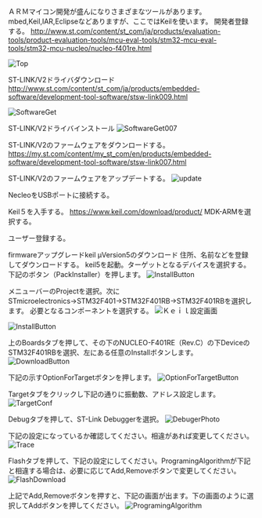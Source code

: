 ＡＲＭマイコン開発が盛んになりさまざまなツールがあります。mbed,Keil,IAR,Eclipseなどありますが、ここではKeilを使います。
開発者登録する。
http://www.st.com/content/st_com/ja/products/evaluation-tools/product-evaluation-tools/mcu-eval-tools/stm32-mcu-eval-tools/stm32-mcu-nucleo/nucleo-f401re.html

![Top](../img/F401Top.png)

ST-LINK/V2ドライバダウンロード
http://www.st.com/content/st_com/ja/products/embedded-software/development-tool-software/stsw-link009.html

![SoftwareGet](../img/SoftwareGet009.png)

ST-LINK/V2ドライバインストール
![SoftwareGet007](../img/GetSoftware.png)

ST-LINK/V2のファームウェアをダウンロードする。
https://my.st.com/content/my_st_com/en/products/embedded-software/development-tool-software/stsw-link007.html

ST-LINK/V2のファームウェアをアップデートする。
![update](../img/update.png)

NecleoをUSBポートに接続する。

Keil５を入手する。
https://www.keil.com/download/product/
MDK-ARMを選択する。

ユーザー登録する。


firmwareアップグレードkeil μVersion5のダウンロード
  住所、名前などを登録してダウンロードする。
keil5を起動。ターゲットとなるデバイスを選択する。
下記のボタン（PackInstaller）を押します。
![InstallButton](../img/BoradPackInstall.jpg)

メニューバーのProjectを選択。次にSTmicroelectronics→STM32F401→STM32F401RB→STM32F401RBを選択します。
必要となるコンポーネントを選択する。
![Ｋｅｉｌ設定画面](../img/Keil_Soc_Select.jpg)

![InstallButton](../img/ManegerInstallButton.png)

上のBoardsタブを押して、その下のNUCLEO-F401RE（Rev.C）の下DeviceのSTM32F401RBを選択、左にある任意のInstallボタンします。
![DownloadButton](../img/BoardDownload.jpg)

下記の示すOptionForTargetボタンを押します。
![OptionForTargetButton](../img/OptionForTarget.png)

Targetタブをクリックし下記の通りに振動数、アドレス設定します。
![TargetConf](../img/TargetPhoto.png)

Debugタブを押して、ST-Link Debuggerを選択。
![DebugerPhoto](../img/DebugerPhoto.png)

下記の設定になっているか確認してください。相違があれば変更してください。
![Trace](../img/Trace.png)

Flashタブを押して、下記の設定にしてください。ProgramingAlgorithmが下記と相違する場合は、必要に応じてAdd,Removeボタンで変更してください。
![FlashDownload](../img/FlashDownload.png)

上記でAdd,Removeボタンを押すと、下記の画面が出ます。下の画面のように選択してAddボタンを押してください。
![ProgramingAlgorithm](../img/ProgramingAlgorithm.png)

